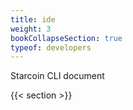 ```yaml
---
title: ide
weight: 3
bookCollapseSection: true
typeof: developers
---
```


Starcoin CLI document

<!--more-->

{{< section >}}
